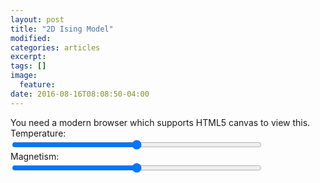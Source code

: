 ```yaml
---
layout: post
title: "2D Ising Model"
modified:
categories: articles
excerpt:
tags: []
image:
  feature:
date: 2016-08-16T08:08:50-04:00
---
```

<script type="text/javascript" src="http://ajax.googleapis.com/ajax/libs/jquery/1/jquery.min.js"></script>

<canvas id="canvas">
	You need a modern browser which supports HTML5 canvas to view this.
</canvas>

<div>
	<label>Temperature: </label><span id="tempdisplay"></span><br><input style="width:400px;" type="range" name="temperature" id="temperature" min="0" max="2" value="1" step="0.001"><br>
	<label>Magnetism: </label><span id="magdisplay"></span><br><input style="width:400px;" type="range" name="magnetism" id="magnetism" min="-3" max="3" value="0" step="0.01"><br>
</div>

<script type="text/javascript" src="./boltzmann.js"></script>